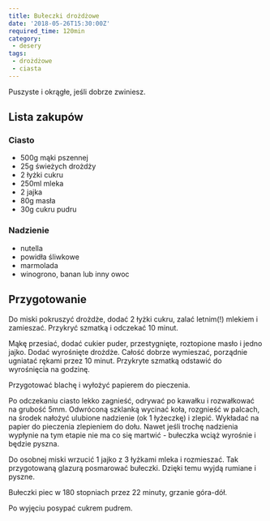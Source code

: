 ```yaml
---
title: Bułeczki drożdżowe
date: '2018-05-26T15:30:00Z'
required_time: 120min
category:
 - desery
tags:
 - drożdżowe
 - ciasta
---
```


Puszyste i okrągłe, jeśli dobrze zwiniesz.

<!---- splitter ---->

## Lista zakupów

### Ciasto
 - 500g mąki pszennej
 - 25g świeżych drożdży
 - 2 łyżki cukru
 - 250ml mleka
 - 2 jajka
 - 80g masła
 - 30g cukru pudru

### Nadzienie
 - nutella
 - powidła śliwkowe
 - marmolada
 - winogrono, banan lub inny owoc

<!---- splitter ---->

## Przygotowanie

Do miski pokruszyć drożdże, dodać 2 łyżki cukru, zalać letnim(!) mlekiem i zamieszać.
Przykryć szmatką i odczekać 10 minut.

Mąkę przesiać, dodać cukier puder, przestygnięte, roztopione masło i jedno jajko.
Dodać wyrośnięte drożdże. Całość dobrze wymieszać, porządnie ugniatać rękami przez 10 minut.
Przykryte szmatką odstawić do wyrośnięcia na godzinę.

Przygotować blachę i wyłożyć papierem do pieczenia.

Po odczekaniu ciasto lekko zagnieść, odrywać po kawałku i rozwałkować na grubość 5mm.
Odwróconą szklanką wycinać koła, rozgnieść w palcach, na środek nałożyć ulubione nadzienie
(ok 1 łyżeczkę) i zlepić. Wykładać na papier do pieczenia zlepieniem do dołu. Nawet jeśli trochę
nadzienia wypłynie na tym etapie nie ma co się martwić - bułeczka wciąż wyrośnie i będzie pyszna.

Do osobnej miski wrzucić 1 jajko z 3 łyżkami mleka i rozmieszać. Tak przygotowaną glazurą posmarować
bułeczki. Dzięki temu wyjdą rumiane i pyszne.

Bułeczki piec w 180 stopniach przez 22 minuty, grzanie góra-dół.

Po wyjęciu posypać cukrem pudrem.
